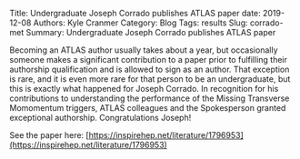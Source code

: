 Title: Undergraduate Joseph Corrado publishes ATLAS paper
date: 2019-12-08
Authors: Kyle Cranmer
Category: Blog
Tags: results
Slug: corrado-met
Summary: Undergraduate Joseph Corrado publishes ATLAS paper
 
Becoming an ATLAS author usually takes about a year, but occasionally someone makes a significant contribution to a paper prior to fulfilling their authorship qualification and is allowed to sign as an author. That exception is rare, and it is even more rare for that person to be an undergraduate, but this is exactly what happened for Joseph Corrado. In recognition for his contributions to understanding the performance of the Missing Transverse Momomentum triggers, ATLAS colleagues and the Spokesperson granted exceptional authorship. Congratulations Joseph!

See the paper here:
[https://inspirehep.net/literature/1796953](https://inspirehep.net/literature/1796953)

